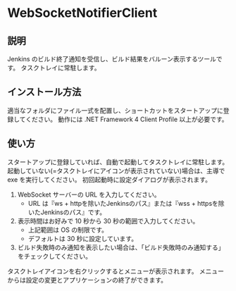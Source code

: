 ﻿WebSocketNotifierClient
=======================

説明
----
Jenkins のビルド終了通知を受信し、ビルド結果をバルーン表示するツールです。
タスクトレイに常駐します。


インストール方法
----------------
適当なフォルダにファイル一式を配置し、ショートカットをスタートアップに登録してください。
動作には .NET Framework 4 Client Profile 以上が必要です。


使い方
------
スタートアップに登録していれば、自動で起動してタスクトレイに常駐します。
起動していない(=タスクトレイにアイコンが表示されていない)場合は、主導で exe を実行してください。
初回起動時に設定ダイアログが表示されます。

1. WebSocket サーバーの URL を入力してください。
    - URL は『ws + httpを除いたJenkinsのパス』または『wss + httpsを除いたJenkinsのパス』です。
2. 表示時間はお好みで 10 秒から 30 秒の範囲で入力してください。
    - 上記範囲は OS の制限です。
    - デフォルトは 30 秒に設定しています。
3. ビルド失敗時のみ通知を表示したい場合は、「ビルド失敗時のみ通知する」をチェックしてください。

タスクトレイアイコンを右クリックするとメニューが表示されます。
メニューからは設定の変更とアプリケーションの終了ができます。


